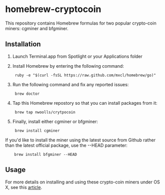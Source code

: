 homebrew-cryptocoin
===================
This repository contains Homebrew formulas for two popular crypto-coin miners: cgminer and bfgminer.

Installation
------------
1. Launch Terminal.app from Spotlight or your Applications folder
2. Install Homebrew by entering the following command:

        ruby -e "$(curl -fsSL https://raw.github.com/mxcl/homebrew/go)"

3. Run the following command and fix any reported issues:

        brew doctor

3. Tap this Homebrew repostory so that you can install packages from it:

        brew tap nwoolls/crytpocoin
        
4. Finally, install either cgminer or bfgminer:

        brew install cgminer
        
If you'd like to install the miner using the latest source from Github rather than the latest official package, use the --HEAD parameter:

        brew install bfgminer --HEAD
        
Usage
-----
For more details on installing and using these crypto-coin miners under OS X, see this [article][1].

[1]: http://blog.nwoolls.com/2013/04/24/bitcoin-mining-on-mac-os-x-cgminer-bfgminer
